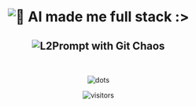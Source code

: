 <div align="center">

<!-- Minimalist Header -->
<h1>
  <img src="https://readme-typing-svg.herokuapp.com?font=Fira+Code&size=35&duration=2000&pause=1000&color=00D4FF&background=00000000&center=true&vCenter=true&multiline=false&repeat=false&width=600&height=100&lines=%F0%9F%A4%96+AI+made+me+full+stack+%3A%3E" alt="🤖 AI made me full stack :>" />
</h1>

<!-- Enhanced Glitch Effect with Leetspeak Anomalies and Git Chaos -->
<h2>
  <img src="https://readme-typing-svg.herokuapp.com?font=Fira+Code&size=25&duration=2000&pause=1200&color=FF6B6B&background=00000000&center=true&vCenter=true&repeat=true&width=400&height=50&lines=L2Prompt;L2Prompt;git+reset+--hard+HEAD~1;L2Pr0mpt;L2Prompt;L2Prompt;git+push+--force+origin;L2Prompt;L2Promp7;L2Prompt;L2Prompt;L2Pr0mp7;L2Prompt;git+reset+--hard+HEAD~1;L2Prompt;L2Prompt;git+push+--force+origin;L2Prompt;L2Prompt" alt="L2Prompt with Git Chaos" />
</h2>

<br>

<!-- Subtle Minimalist Element -->
<p>
  <img src="https://readme-typing-svg.herokuapp.com?font=Fira+Code&size=14&duration=4000&pause=3000&color=333333&background=00000000&center=true&vCenter=true&repeat=true&width=200&height=25&lines=.+.+.;...;.+.+." alt="dots" />
</p>

<!-- Minimalist Visitor Counter -->
<p>
  <img src="https://komarev.com/ghpvc/?username=Whypekz&style=flat-square&color=00d4ff&label=visitors" alt="visitors" />
</p>

</div>